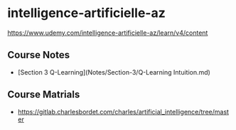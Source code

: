 # intelligence-artificielle-az
https://www.udemy.com/intelligence-artificielle-az/learn/v4/content

## Course Notes
- [Section 3 Q-Learning](Notes/Section-3/Q-Learning Intuition.md)

## Course Matrials
- https://gitlab.charlesbordet.com/charles/artificial_intelligence/tree/master
